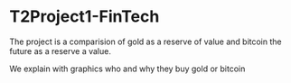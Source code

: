 # T2Project1-FinTech

The project is a comparision of gold as a reserve of value and bitcoin the future as a reserve a value.

We explain with graphics who and why they buy gold or bitcoin
